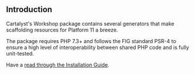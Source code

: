 ## Introduction

Cartalyst's Workshop package contains several generators that make scaffolding resources for Platform 11 a breeze.

The package requires PHP 7.3+ and follows the FIG standard PSR-4 to ensure a high level of interoperability between shared PHP code and is fully unit-tested.

Have a [read through the Installation Guide](#installation).
